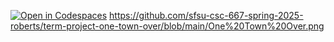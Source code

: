 [![Open in Codespaces](https://classroom.github.com/assets/launch-codespace-2972f46106e565e64193e422d61a12cf1da4916b45550586e14ef0a7c637dd04.svg)](https://classroom.github.com/open-in-codespaces?assignment_repo_id=18529720)
https://github.com/sfsu-csc-667-spring-2025-roberts/term-project-one-town-over/blob/main/One%20Town%20Over.png
